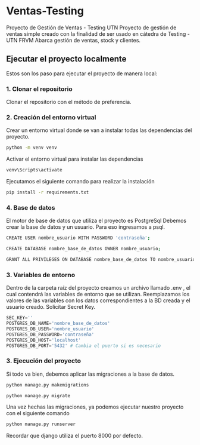 # Ventas-Testing
Proyecto de Gestión de Ventas - Testing UTN 
Proyecto de gestión de ventas simple creado con la finalidad de ser usado en cátedra de Testing - UTN FRVM 
Abarca gestión de ventas, stock y clientes.

## Ejecutar el proyecto localmente
Estos son los paso para ejecutar el proyecto de manera local:
### 1. Clonar el repositorio
Clonar el repositorio con el método de preferencia.
###  2. Creación del entorno virtual
Crear un entorno virtual donde se van a instalar todas las dependencias del proyecto.
```bash
python -m venv venv
```
Activar el entorno virtual para instalar las dependencias
```bash
venv\Scripts\activate
```
Ejecutamos el siguiente comando para realizar la instalación
```bash
pip install -r requirements.txt
```
### 4. Base de datos
El motor de base de datos que utiliza el proyecto es PostgreSql
Debemos crear la base de datos y un usuario. Para eso ingresamos a psql.
```bash
CREATE USER nombre_usuario WITH PASSWORD 'contraseña';
```
```bash
CREATE DATABASE nombre_base_de_datos OWNER nombre_usuario;
```
```bash
GRANT ALL PRIVILEGES ON DATABASE nombre_base_de_datos TO nombre_usuario;
```
### 3. Variables de entorno
Dentro de la carpeta raíz del proyecto creamos un archivo llamado .env , el cual contendrá las variables de entorno que se utilizan.
Reemplazamos los valores de las variables con los datos correspondientes a la BD creada y el usuario creado. Solicitar Secret Key.

``` python
SEC_KEY=''
POSTGRES_DB_NAME='nombre_base_de_datos'
POSTGRES_DB_USER='nombre_usuario'
POSTGRES_DB_PASSWORD='contraseña'
POSTGRES_DB_HOST='localhost'
POSTGRES_DB_PORT='5432' # Cambia el puerto si es necesario
```
### 3. Ejecución del proyecto
Si todo va bien, debemos aplicar las migraciones a la base de datos.
```bash
python manage.py makemigrations
```
```bash
python manage.py migrate
```
Una vez hechas las migraciones, ya podemos ejecutar nuestro proyecto con el siguiente comando
```bash
python manage.py runserver
```
Recordar que django utiliza el puerto 8000 por defecto.